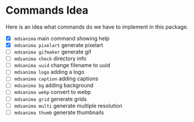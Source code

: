 # Commands Idea

Here is an idea what commands do we have to implement in this package.

- [x] `mdsanima` main command showing help
- [x] `mdsanima pixelart` generate pixelart
- [ ] `mdsanima gifmaker` generate gif
- [ ] `mdsanima check` directory info
- [ ] `mdsanima uuid` change filename to uuid
- [ ] `mdsanima logo` adding a logo
- [ ] `mdsanima caption` adding captions
- [ ] `mdsanima bg` adding background
- [ ] `mdsanima webp` convert to webp
- [ ] `mdsanima grid` generate grids
- [ ] `mdsanima multi` generate multiple resolution
- [ ] `mdsanima thumb` generate thumbnails

